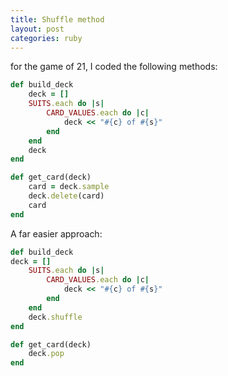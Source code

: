 ```yaml
---
title: Shuffle method
layout: post
categories: ruby
---
```

for the game of 21, I coded the following methods: 

```ruby
def build_deck
    deck = []
    SUITS.each do |s|
        CARD_VALUES.each do |c|
            deck << "#{c} of #{s}"
        end
    end
    deck
end

def get_card(deck)
    card = deck.sample
    deck.delete(card)
    card
end
```
A far easier approach: 

```ruby
def build_deck
deck = []
    SUITS.each do |s|
        CARD_VALUES.each do |c|
            deck << "#{c} of #{s}"
        end
    end
    deck.shuffle
end

def get_card(deck)
    deck.pop
end
```
